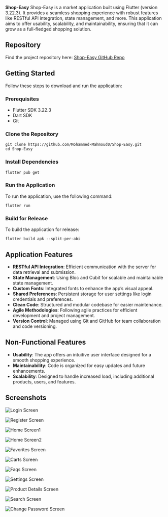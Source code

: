 **Shop-Easy** Shop-Easy is a market application built using Flutter (version 3.22.3). It provides a seamless shopping experience with robust features like RESTful API integration, state management, and more. This application aims to offer usability, scalability, and maintainability, ensuring that it can grow as a full-fledged shopping solution.

## Repository
Find the project repository here: [Shop-Easy GitHub Repo](https://github.com/Mohammed-Mahmoud0/Shop-Easy.git) 

## Getting Started
Follow these steps to download and run the application:

### Prerequisites
- Flutter SDK 3.22.3
- Dart SDK
- Git
### Clone the Repository
```
git clone https://github.com/Mohammed-Mahmoud0/Shop-Easy.git
cd Shop-Easy
```

### Install Dependencies
```
flutter pub get
```

### Run the Application
To run the application, use the following command:
```
flutter run
```

### Build for Release
To build the application for release:
```
flutter build apk --split-per-abi
```

## Application Features

- **RESTful API Integration**: Efficient communication with the server for data retrieval and submission.
- **State Management**: Using Bloc and Cubit for scalable and maintainable state management.
- **Custom Fonts**: Integrated fonts to enhance the app’s visual appeal.
- **Shared Preferences**: Persistent storage for user settings like login credentials and preferences.
- **Clean Code**: Structured and modular codebase for easier maintenance.
- **Agile Methodologies**: Following agile practices for efficient development and project management.
- **Version Control**:  Managed using Git and GitHub for team collaboration and code versioning.

## Non-Functional Features

- **Usability**: The app offers an intuitive user interface designed for a smooth shopping experience.
- **Maintainability**: Code is organized for easy updates and future enhancements.
- **Scalability**: Designed to handle increased load, including additional products, users, and features.

## Screenshots

![Login Screen](assets/screenshots/login_screen.jpg)

![Register Screen](assets/screenshots/register_screen.jpg)

![Home Screen1](assets/screenshots/home_screen1.jpg)

![Home Screen2](assets/screenshots/home_screen2.jpg)

![Favorites Screen](assets/screenshots/favorites_screen.jpg)

![Carts Screen](assets/screenshots/carts_screen.jpg)

![Faqs Screen](assets/screenshots/faqs_screen.jpg)

![Settings Screen](assets/screenshots/settings_screen.jpg)

![Product Details Screen](assets/screenshots/product_details_screen.jpg)

![Search Screen](assets/screenshots/search_screen.jpg)

![Change Password Screen](assets/screenshots/change_password_screen.jpg)





